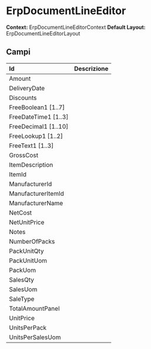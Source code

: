 # ErpDocumentLineEditor

**Context:** ErpDocumentLineEditorContext
**Default Layout:** ErpDocumentLineEditorLayout



## Campi

| Id | Descrizione | 
| :--- | :--- | 
| Amount |  | 
| DeliveryDate |  | 
| Discounts |  | 
| FreeBoolean1 \[1..7\] |  | 
| FreeDateTime1 \[1..3\] |  | 
| FreeDecimal1 \[1..10\] |  | 
| FreeLookup1 \[1..2\] |  | 
| FreeText1 \[1..3\] |  | 
| GrossCost |  | 
| ItemDescription |  | 
| ItemId |  | 
| ManufacturerId |  | 
| ManufacturerItemId |  | 
| ManufacturerName |  | 
| NetCost |  | 
| NetUnitPrice |  | 
| Notes |  | 
| NumberOfPacks |  | 
| PackUnitQty |  | 
| PackUnitUom |  | 
| PackUom |  | 
| SalesQty |  | 
| SalesUom |  | 
| SaleType |  | 
| TotalAmountPanel |  | 
| UnitPrice |  | 
| UnitsPerPack |  | 
| UnitsPerSalesUom |  | 

